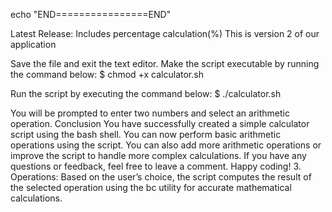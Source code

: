 echo "END================END"
 
 Latest Release: Includes percentage calculation(%)
 This is version 2 of our application



 Save the file and exit the text editor. 
 Make the script executable by running the command below: 
 $ chmod +x calculator.sh
 
 Run the script by executing the command below: 
 $ ./calculator.sh
 
 You will be prompted to enter two numbers and select an arithmetic operation. 
 Conclusion 
 You have successfully created a simple calculator script using the bash shell. You can now perform basic arithmetic operations using the script. 
 You can also add more arithmetic operations or improve the script to handle more complex calculations. 
 If you have any questions or feedback, feel free to leave a comment. 
 Happy coding!
3. Operations: Based on the user’s choice, the script computes the result of the selected operation using the bc utility for accurate mathematical calculations.